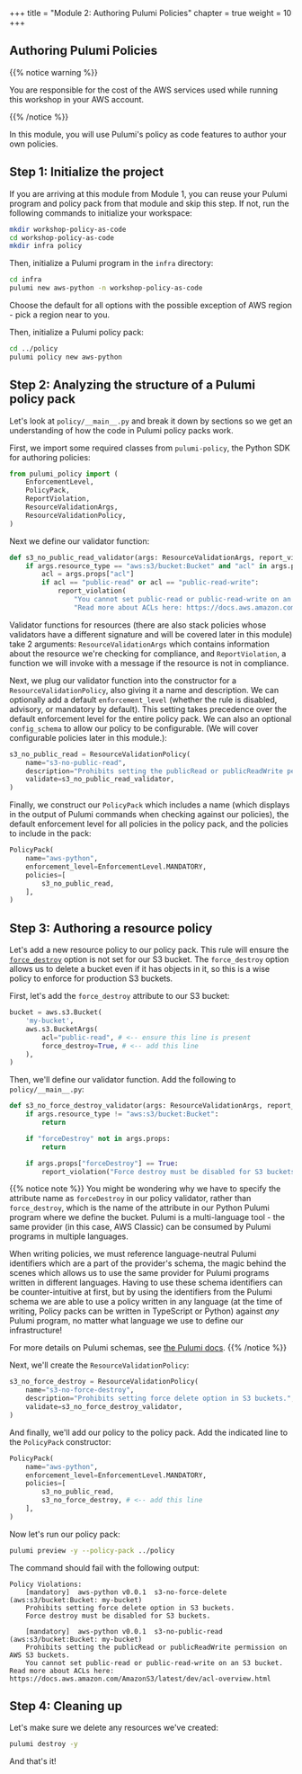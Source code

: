 +++
title = "Module 2: Authoring Pulumi Policies"
chapter = true
weight = 10
+++

## Authoring Pulumi Policies

{{% notice warning %}}<p> You are responsible for the cost of the AWS services used while running this workshop in your AWS account.</p> {{% /notice %}}

In this module, you will use Pulumi's policy as code features to author your own policies.

## Step 1: Initialize the project

If you are arriving at this module from Module 1, you can reuse your Pulumi program and policy pack from that module and skip this step. If not, run the following commands to initialize your workspace:

```bash
mkdir workshop-policy-as-code
cd workshop-policy-as-code
mkdir infra policy
```

Then, initialize a Pulumi program in the `infra` directory:

```bash
cd infra
pulumi new aws-python -n workshop-policy-as-code
```

Choose the default for all options with the possible exception of AWS region - pick a region near to you.

Then, initialize a Pulumi policy pack:

```bash
cd ../policy
pulumi policy new aws-python
```

## Step 2: Analyzing the structure of a Pulumi policy pack

Let's look at `policy/__main__.py` and break it down by sections so we get an understanding of how the code in Pulumi policy packs work.

First, we import some required classes from `pulumi-policy`, the Python SDK for authoring policies:

```python
from pulumi_policy import (
    EnforcementLevel,
    PolicyPack,
    ReportViolation,
    ResourceValidationArgs,
    ResourceValidationPolicy,
)
```

Next we define our validator function:

```python
def s3_no_public_read_validator(args: ResourceValidationArgs, report_violation: ReportViolation):
    if args.resource_type == "aws:s3/bucket:Bucket" and "acl" in args.props:
        acl = args.props["acl"]
        if acl == "public-read" or acl == "public-read-write":
            report_violation(
                "You cannot set public-read or public-read-write on an S3 bucket. " +
                "Read more about ACLs here: https://docs.aws.amazon.com/AmazonS3/latest/dev/acl-overview.html")
```

Validator functions for resources (there are also stack policies whose validators have a different signature and will be covered later in this module) take 2 arguments: `ResourceValidationArgs` which contains information about the resource we're checking for compliance, and `ReportViolation`, a function we will invoke with a message if the resource is not in compliance.

Next, we plug our validator function into the constructor for a `ResourceValidationPolicy`, also giving it a name and description. We can optionally add a default `enforcement_level` (whether the rule is disabled, advisory, or mandatory by default). This setting takes precedence over the default enforcement level for the entire policy pack. We can also an optional `config_schema` to allow our policy to be configurable. (We will cover configurable policies later in this module.):

```python
s3_no_public_read = ResourceValidationPolicy(
    name="s3-no-public-read",
    description="Prohibits setting the publicRead or publicReadWrite permission on AWS S3 buckets.",
    validate=s3_no_public_read_validator,
)
```

Finally, we construct our `PolicyPack` which includes a name (which displays in the output of Pulumi commands when checking against our policies), the default enforcement level for all policies in the policy pack, and the policies to include in the pack:

```python
PolicyPack(
    name="aws-python",
    enforcement_level=EnforcementLevel.MANDATORY,
    policies=[
        s3_no_public_read,
    ],
)
```

## Step 3: Authoring a resource policy

Let's add a new resource policy to our policy pack. This rule will ensure the [`force_destroy`](https://www.pulumi.com/registry/packages/aws/api-docs/s3/bucket/#force_destroy_python) option is not set for our S3 bucket. The `force_destroy` option allows us to delete a bucket even if it has objects in it, so this is a wise policy to enforce for production S3 buckets.

First, let's add the `force_destroy` attribute to our S3 bucket:

```python
bucket = aws.s3.Bucket(
    'my-bucket',
    aws.s3.BucketArgs(
        acl="public-read", # <-- ensure this line is present
        force_destroy=True, # <-- add this line
    ),
)
```

Then, we'll define our validator function. Add the following to `policy/__main__.py`:

```python
def s3_no_force_destroy_validator(args: ResourceValidationArgs, report_violation: ReportViolation):
    if args.resource_type != "aws:s3/bucket:Bucket":
        return

    if "forceDestroy" not in args.props:
        return

    if args.props["forceDestroy"] == True:
        report_violation("Force destroy must be disabled for S3 buckets.")
```

{{% notice note %}}
You might be wondering why we have to specify the attribute name as `forceDestroy` in our policy validator, rather than `force_destroy`, which is the name of the attribute in our Python Pulumi program where we define the bucket. Pulumi is a multi-language tool - the same provider (in this case, AWS Classic) can be consumed by Pulumi programs in multiple languages.

When writing policies, we must reference language-neutral Pulumi identifiers which are a part of the provider's schema, the magic behind the scenes which allows us to use the same provider for Pulumi programs written in different languages. Having to use these schema identifiers can be counter-intuitive at first, but by using the identifiers from the Pulumi schema we are able to use a policy written in any language (at the time of writing, Policy packs can be written in TypeScript or Python) against *any* Pulumi program, no matter what language we use to define our infrastructure!

For more details on Pulumi schemas, see [the Pulumi docs](https://www.pulumi.com/docs/guides/pulumi-packages/schema/).
{{% /notice %}}

Next, we'll create the `ResourceValidationPolicy`:

```python
s3_no_force_destroy = ResourceValidationPolicy(
    name="s3-no-force-destroy",
    description="Prohibits setting force delete option in S3 buckets.",
    validate=s3_no_force_destroy_validator,
)
```

And finally, we'll add our policy to the policy pack. Add the indicated line to the `PolicyPack` constructor:

```python
PolicyPack(
    name="aws-python",
    enforcement_level=EnforcementLevel.MANDATORY,
    policies=[
        s3_no_public_read,
        s3_no_force_destroy, # <-- add this line
    ],
)
```

Now let's run our policy pack:

```bash
pulumi preview -y --policy-pack ../policy
```

The command should fail with the following output:

```text
Policy Violations:
    [mandatory]  aws-python v0.0.1  s3-no-force-delete (aws:s3/bucket:Bucket: my-bucket)
    Prohibits setting force delete option in S3 buckets.
    Force destroy must be disabled for S3 buckets.
    
    [mandatory]  aws-python v0.0.1  s3-no-public-read (aws:s3/bucket:Bucket: my-bucket)
    Prohibits setting the publicRead or publicReadWrite permission on AWS S3 buckets.
    You cannot set public-read or public-read-write on an S3 bucket. Read more about ACLs here: https://docs.aws.amazon.com/AmazonS3/latest/dev/acl-overview.html
```

## Step 4: Cleaning up

Let's make sure we delete any resources we've created:

```bash
pulumi destroy -y
```

And that's it!
